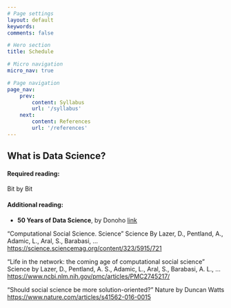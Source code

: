 ```yaml
---
# Page settings
layout: default
keywords:
comments: false

# Hero section
title: Schedule

# Micro navigation
micro_nav: true

# Page navigation
page_nav:
    prev:
        content: Syllabus
        url: '/syllabus'
    next:
        content: References
        url: '/references'
---
```


## What is Data Science?

#### Required reading:
Bit by Bit

#### Additional reading:
- **50 Years of Data Science**, by Donoho [link](https://courses.csail.mit.edu/18.337/2015/docs/50YearsDataScience.pdf)

“Computational Social Science. Science”
	 Science
By Lazer, D., Pentland, A., Adamic, L., Aral, S., Barabasi, ... https://science.sciencemag.org/content/323/5915/721

“Life in the network: the coming age of computational social science”
Science
by Lazer, D., Pentland, A. S., Adamic, L., Aral, S., Barabasi, A. L., …
https://www.ncbi.nlm.nih.gov/pmc/articles/PMC2745217/

“Should social science be more solution-oriented?”
Nature
by Duncan Watts
https://www.nature.com/articles/s41562-016-0015
